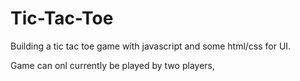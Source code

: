 # Tic-Tac-Toe

Building a tic tac toe game with javascript and some html/css for UI.

Game can onl currently be played by two players,
